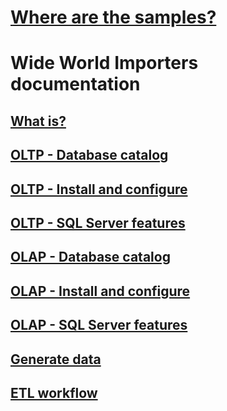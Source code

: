 # [Where are the samples?](sql-samples-where-are.md)
# Wide World Importers documentation
## [What is?](wide-world-importers-what-is.md)
## [OLTP - Database catalog](wide-world-importers-oltp-database-catalog.md)
## [OLTP - Install and configure](wide-world-importers-oltp-install-configure.md)
## [OLTP - SQL Server features](wide-world-importers-oltp-use-of-sql-server-features.md)

## [OLAP - Database catalog](wide-world-importers-olap-database-catalog.md)
## [OLAP - Install and configure](wide-world-importers-olap-install-configure.md)
## [OLAP - SQL Server features](wide-world-importers-olap-use-of-sql-server-features.md)
## [Generate data](wide-world-importers-generate-data.md)
## [ETL workflow](wide-world-importers-perform-etl.md)

